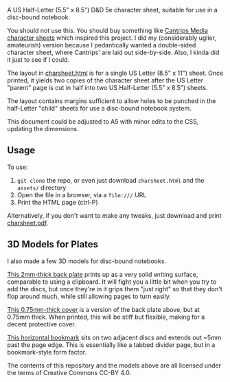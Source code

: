A US Half-Letter (5.5" x 8.5") D&D 5e character sheet, suitable for use in a disc-bound notebook.

You should not use this. You should buy something like [Cantrips Media character
sheets](https://cantripsmedia.com/products/character-sheets-for-d-d-5e-player-size-notebooks?variant=44951519854819)
which inspired this project. I did my (considerably uglier, amateurish) version because I
pedantically wanted a double-sided character sheet, where Cantrips' are laid out side-by-side. Also,
I kinda did it just to see if I could.

The layout in [charsheet.html](charsheet.html) is for a single US Letter (8.5" x 11") sheet. Once
printed, it yields two copies of the character sheet after the US Letter "parent" page is cut in
half into two US Half-Letter (5.5" x 8.5") sheets.

The layout contains margins sufficient to allow holes to be punched in the half-Letter "child"
sheets for use a disc-bound notebook system.

This document could be adjusted to A5 with minor edits to the CSS, updating the dimensions.

## Usage

To use:

1. `git clone` the repo, or even just download `charsheet.html` and the `assets/` directory
2. Open the file in a browser, via a `file:///` URL
3. Print the HTML page (ctrl-P)

Alternatively, if you don't want to make any tweaks, just download and print
[charsheet.pdf](charsheet.pdf).


## 3D Models for Plates

I also made a few 3D models for disc-bound notebooks.

[This 2mm-thick back
plate](https://cad.onshape.com/documents/5505ea7329ec1e8cba2426c4/w/84436b9c585ca8cf7dc2e4ac/e/3d3145a5980725337754c8cd)
prints up as a very solid writing surface, comparable to using a clipboard. It will fight you a
little bit when you try to add the discs, but once they're in it grips them "just right" so that
they don't flop around much, while still allowing pages to turn easily.

[This 0.75mm-thick
cover](https://cad.onshape.com/documents/f8f661f421c548fc65ea0b26/w/8aaffb41f5c480bc764f2828/e/06d77aec9bf6c64a84fcb9c2)
is a version of the back plate above, but at 0.75mm thick. When printed, this will be stiff but
flexible, making for a decent protective cover.

[This horizontal
bookmark](https://cad.onshape.com/documents/17570db548acda438b8d99d4/w/8ee36746cc3cfb89cfcfb844/e/2e9c309bc402fce69fa6f012)
sits on two adjacent discs and extends out ~5mm past the page edge. This is essentially like a
tabbed divider page, but in a bookmark-style form factor.

The contents of this repository and the models above are all licensed under the terms of Creative Commons CC-BY 4.0.
